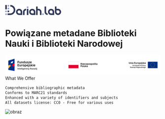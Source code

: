 ![alt text](https://github.com/CHC-Computations/Harmonize/blob/main/logo-1.png?raw=true)
# Powiązane metadane Biblioteki Nauki i Biblioteki Narodowej
![alt_text](https://github.com/CHC-Computations/Harmonize/blob/main/Zrzut%20ekranu%202022-12-19%20o%2017.48.49.png?raw=true)
What We Offer

    Comprehensive bibliographic metadata
    Conforms to MARC21 standards
    Enhanced with a variety of identifiers and subjects
    All datasets license: CC0 - Free for various uses
![obraz](https://github.com/CHC-Computations/Powiazane-metadane-Biblioteki-Nauki-i-Biblioteki-Narodowej/assets/94934717/cb55cb1b-9890-42ca-a31c-338894fb8bac)

